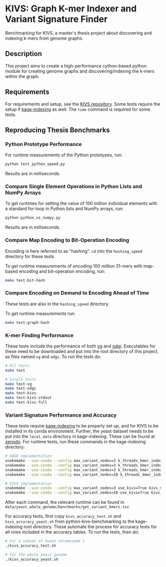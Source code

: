 # KIVS: Graph **K**-mer **I**ndexer and **V**ariant **S**ignature Finder

Benchmarking for KIVS, a master's thesis project about discovering and indexing k-mers from genome graphs.

## Description

This project aims to create a high-performance cython-based python module for creating genome graphs and discovering/indexing the k-mers within the graph.

## Requirements

For requirements and setup, see the [KIVS repository](https://github.com/ZinderAsh/python-kivs).
Some tests require the setup if [kage-indexing](https://github.com/ivargr/kage-indexing) as well.
The `time` command is required for some tests.

## Reproducing Thesis Benchmarks

### Python Prototype Performance

For runtime measurements of the Python prototypes, run:
```bash
python test_python_speed.py
```
Results are in milliseconds.

### Compare Single Element Operations in Python Lists and NumPy Arrays

To get runtimes for setting the value of 100 million individual elements with a standard for-loop in Python lists and NumPy arrays, run:
```bash
python python_vs_numpy.py
```
Results are in milliseconds.

### Compare Map Encoding to Bit-Operation Encoding

Encoding is here referred to as "hashing". `cd` into the `hashing_speed` directory for these tests.

To get runtime measurements of encoding 100 million 31-mers with map-based encoding and bit-operation encoding, run:
```bash
make test-bit-hash
```

### Compare Encoding on Demand to Encoding Ahead of Time

These tests are also in the `hashing_speed` directory.

To get runtime measurements run:
```bash
make test-graph-hash
```

### K-mer Finding Performance

These tests include the performance of both [vg](https://github.com/vgteam/vg) and [odgi](https://github.com/pangenome/odgi). Executables for these need to be downloaded and put into the root directory of this project, as files named `vg` and `odgi`. To run the tests do:
```bash
# All tests
make test

# Single tests
make test-vg
make test-odgi
make test-kivs
make test-kivs-stdout
make test-kivs-full
```

### Variant Signature Performance and Accuracy

These tests require [kage-indexing](https://github.com/ivargr/kage-indexing) to be properly set up, and for KIVS to be installed in its conda environment. Further, the yeast dataset needs to be put into the `local_data` directory in kage-indexing. These can be found at [zenodo](https://zenodo.org/record/7929047).
For runtime tests, run these commands in the kage-indexing directory:
```bash
# KAGE implementation
snakemake --use-conda --config max_variant_nodes=3 k_threads_kmer_index=1 --cores 1 test_yeast_full
snakemake --use-conda --config max_variant_nodes=3 k_threads_kmer_index=16 --cores 1 test_yeast_full
snakemake --use-conda --config max_variant_nodes=3 k_threads_kmer_index=1 --cores 1 test_yeast_full
snakemake --use-conda --config max_variant_nodes=10 k_threads_kmer_index=16 --cores 1 test_yeast_full

# KIVS implementation
snakemake --use-conda --config max_variant_nodes=3 use_kivs=True kivs_minimize_overlaps=True kivs_align_windows=True --cores 1 test_yeast_full
snakemake --use-conda --config max_variant_nodes=10 use_kivs=True kivs_minimize_overlaps=True kivs_align_windows=True --cores 1 test_yeast_full
```
After each command, the relevant runtime can be found in `data/yeast_whole_genome/benchmarks/get_variant_kmers.tsv`

For accuracy tests, first copy `kivs_accuracy_test.sh` and `kivs_accuracy_yeast.sh` from python-kivs-benchmarking to the kage-indexing root directory. These automate the process for accuracy tests for all rows included in the accuracy tables. To run the tests, then do:
```bash
# For a subset of human chromosome 1
./kivs_accuracy_test.sh

# For the whole yeast genome
./kivs_accuracy_yeast.sh
```
